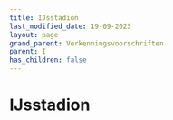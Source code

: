 ```yaml
---
title: IJsstadion
last_modified_date: 19-09-2023
layout: page
grand_parent: Verkenningsvoorschriften
parent: I
has_children: false
---
```


IJsstadion
==========

